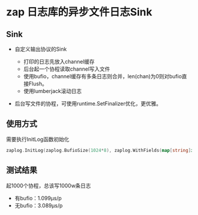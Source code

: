 # zap 日志库的异步文件日志Sink
## Sink
* 自定义输出协议的Sink
  * 打印的日志先放入channel缓存
  * 后台起一个协程读取channel写入文件
  * 使用bufio，channel缓存有多条日志则合并，len(chan)为0则对bufio直接Flush。
  * 使用lumberjack滚动日志

* 后台写文件的协程，可使用runtime.SetFinalizer优化，更优雅。

## 使用方式
需要执行InitLog函数初始化
``` go
zaplog.InitLog(zaplog.BufioSize(1024*8), zaplog.WithFields(map[string]interface{}{"app": "dddd"}))
```

## 测试结果

起1000个协程，总该写1000w条日志
* 有bufio：1.099µs/p
* 无bufio：3.089µs/p
